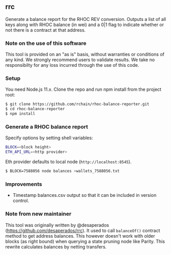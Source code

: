 ## rrc

Generate a balance report for the RHOC REV conversion. Outputs a list of all
keys along with RHOC balance (in wei) and a 0|1 flag to indicate whether or not
there is a contract at that address.

### Note on the use of this software
This tool is provided on an "as is" basis, without warranties or conditions of any kind. We strongly recommend users to validate results. We take no responsibilty for any loss incurred through the use of this code.

### Setup

You need Node.js 11.x. Clone the repo and run npm install from the project root:

```bash
$ git clone https://github.com/rchain/rhoc-balance-reporter.git
$ cd rhoc-balance-reporter
$ npm install
```

### Generate a RHOC balance report

Specify options by setting shell variables:

```bash
BLOCK=<block height>
ETH_API_URL=<http provider>
```

Eth provider defaults to local node (`http://localhost:8545`).

```bash
$ BLOCK=7588056 node balances >wallets_7588056.txt
```

### Improvements

* Timestamp balances.csv output so that it can be included in version control.

### Note from new maintainer

This tool was originally written by @desaperados
(https://github.com/desaperados/rrc). It used to call `balanceOf()`
contract method to get address balances. This however doesn't work
with older blocks (as right bound) when querying a state pruning node
like Parity. This rewrite calculates balances by netting transfers.
